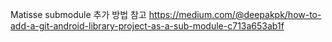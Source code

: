Matisse submodule 추가 방법
참고 https://medium.com/@deepakpk/how-to-add-a-git-android-library-project-as-a-sub-module-c713a653ab1f